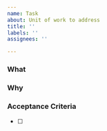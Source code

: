 ```yaml
---
name: Task
about: Unit of work to address
title: ''
labels: ''
assignees: ''

---
```


### What
<!-- What impact are we trying to accomplish? Describe what the desired outcome of this work is. -->



### Why
<!-- Why is this outcome important? What are the consequences of not doing it? -->



### Acceptance Criteria
<!-- How will the effectiveness of the solution be measured? What metrics or indicators will be used to determine whether the solution has been successful? -->

- [ ]
